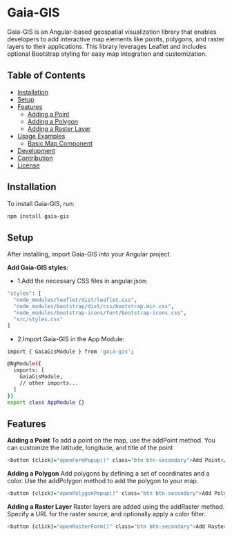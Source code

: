 # Gaia-GIS

Gaia-GIS is an Angular-based geospatial visualization library that enables developers to add interactive map elements like points, polygons, and raster layers to their applications. This library leverages Leaflet and includes optional Bootstrap styling for easy map integration and customization.

## Table of Contents

- [Installation](#installation)
- [Setup](#setup)
- [Features](#features)
  - [Adding a Point](#adding-a-point)
  - [Adding a Polygon](#adding-a-polygon)
  - [Adding a Raster Layer](#adding-a-raster-layer)
- [Usage Examples](#usage-examples)
  - [Basic Map Component](#basic-map-component)
- [Development](#development)
- [Contribution](#contribution)
- [License](#license)

## Installation

To install Gaia-GIS, run:

```bash
npm install gaia-gis
```
## Setup
After installing, import Gaia-GIS into your Angular project.

**Add Gaia-GIS styles:**
- 1.Add the necessary CSS files in angular.json:

```bash
"styles": [
  "node_modules/leaflet/dist/leaflet.css",
  "node_modules/bootstrap/dist/css/bootstrap.min.css",
  "node_modules/bootstrap-icons/font/bootstrap-icons.css",
  "src/styles.css"
]
```
- 2.Import Gaia-GIS in the App Module:

```bash
import { GaiaGisModule } from 'gaia-gis';

@NgModule({
  imports: [
    GaiaGisModule,
    // other imports...
  ]
})
export class AppModule {}

```
## Features
**Adding a Point**
To add a point on the map, use the addPoint method. You can customize the latitude, longitude, and title of the point

```bash
<button (click)="openFormPopup()" class="btn btn-secondary">Add Point</button>
```
**Adding a Polygon**
Add polygons by defining a set of coordinates and a color. Use the addPolygon method to add the polygon to your map.
```bash
<button (click)="openPolygonPopup()" class="btn btn-secondary">Add Polygon</button>
```

**Adding a Raster Layer**
Raster layers are added using the addRaster method. Specify a URL for the raster source, and optionally apply a color filter.

```bash
<button (click)="openRasterForm()" class="btn btn-secondary">Add Raster Layer</button>
```